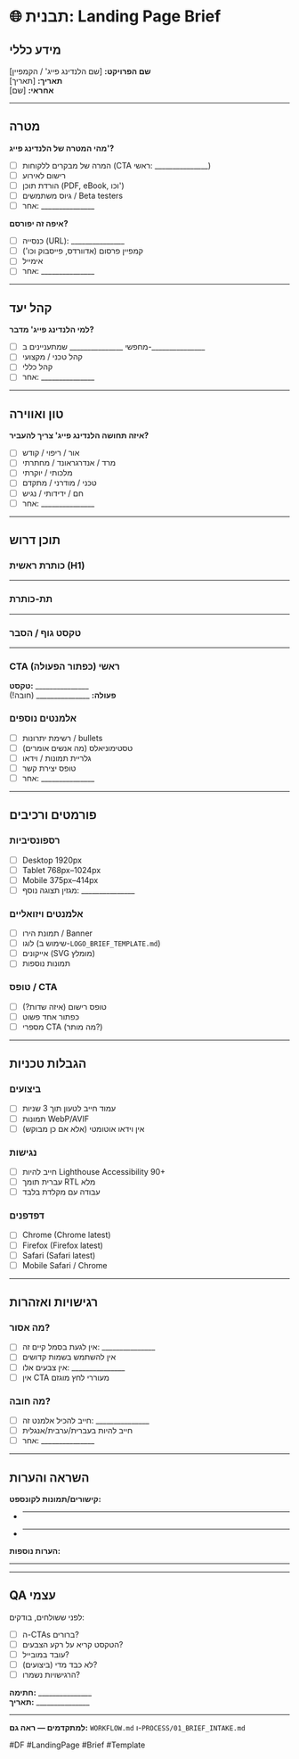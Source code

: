 # 🌐 תבנית: Landing Page Brief

## מידע כללי

**שם הפרויקט:** [שם הלנדינג פייג' / הקמפיין]  
**תאריך:** [תאריך]  
**אחראי:** [שם]

---

## מטרה

**מהי המטרה של הלנדינג פייג'?**
- [ ] המרה של מבקרים ללקוחות (CTA ראשי: _______________)
- [ ] רישום לאירוע
- [ ] הורדת תוכן (PDF, eBook, וכו')
- [ ] גיוס משתמשים / Beta testers
- [ ] אחר: _______________

**איפה זה יפורסם?**
- [ ] כנסייה (URL): _______________
- [ ] קמפיין פרסום (אדוורדס, פייסבוק וכו')
- [ ] אימייל
- [ ] אחר: _______________

---

## קהל יעד

**למי הלנדינג פייג' מדבר?**
- [ ] מחפשי _______________ שמתעניינים ב-_______________
- [ ] קהל טכני / מקצועי
- [ ] קהל כללי
- [ ] אחר: _______________

---

## טון ואווירה

**איזה תחושה הלנדינג פייג' צריך להעביר?**
- [ ] אור / ריפוי / קודש
- [ ] מרד / אנדרגראונד / מחתרתי
- [ ] מלכותי / יוקרתי
- [ ] טכני / מודרני / מתקדם
- [ ] חם / ידידותי / נגיש
- [ ] אחר: _______________

---

## תוכן דרוש

### כותרת ראשית (H1)
_______________

### תת-כותרת
_______________

### טקסט גוף / הסבר
_______________

### CTA ראשי (כפתור הפעולה)
**טקסט:** _______________  
**פעולה:** _______________ (חובה!)

### אלמנטים נוספים
- [ ] רשימת יתרונות / bullets
- [ ] טסטימוניאלס (מה אנשים אומרים)
- [ ] גלריית תמונות / וידאו
- [ ] טופס יצירת קשר
- [ ] אחר: _______________

---

## פורמטים ורכיבים

### רספונסיביות
- [ ] Desktop 1920px
- [ ] Tablet 768px–1024px
- [ ] Mobile 375px–414px
- [ ] מגזין תצוגה נוסף: _______________

### אלמנטים ויזואליים
- [ ] תמונת הירו / Banner
- [ ] לוגו (שימוש ב-`LOGO_BRIEF_TEMPLATE.md`)
- [ ] אייקונים (SVG מומלץ)
- [ ] תמונות נוספות

### טופס / CTA
- [ ] טופס רישום (איזה שדות?)
- [ ] כפתור אחד פשוט
- [ ] מספרי CTA (מה מותר?)

---

## הגבלות טכניות

### ביצועים
- [ ] עמוד חייב לטעון תוך 3 שניות
- [ ] תמונות WebP/AVIF
- [ ] אין וידאו אוטומטי (אלא אם כן מבוקש)

### נגישות
- [ ] חייב להיות Lighthouse Accessibility 90+
- [ ] עברית תומך RTL מלא
- [ ] עבודה עם מקלדת בלבד

### דפדפנים
- [ ] Chrome (Chrome latest)
- [ ] Firefox (Firefox latest)
- [ ] Safari (Safari latest)
- [ ] Mobile Safari / Chrome

---

## רגישויות ואזהרות

### מה אסור?
- [ ] אין לגעת בסמל קיים זה: _______________
- [ ] אין להשתמש בשמות קדושים
- [ ] אין צבעים אלו: _______________
- [ ] אין CTA מעוררי לחץ מוגזם

### מה חובה?
- [ ] חייב להכיל אלמנט זה: _______________
- [ ] חייב להיות בעברית/ערבית/אנגלית
- [ ] אחר: _______________

---

## השראה והערות

**קישורים/תמונות לקונספט:**
- _______________
- _______________

**הערות נוספות:**
_______________

---

## QA עצמי

לפני ששולחים, בודקים:
- [ ] ה-CTAs ברורים?
- [ ] הטקסט קריא על רקע הצבעים?
- [ ] עובד במובייל?
- [ ] לא כבד מדי (ביצועים)?
- [ ] הרגישויות נשמרו?

**חתימה:** _______________  
**תאריך:** _______________

---

**למתקדמים — ראה גם:** `WORKFLOW.md` ו-`PROCESS/01_BRIEF_INTAKE.md`

#DF #LandingPage #Brief #Template

